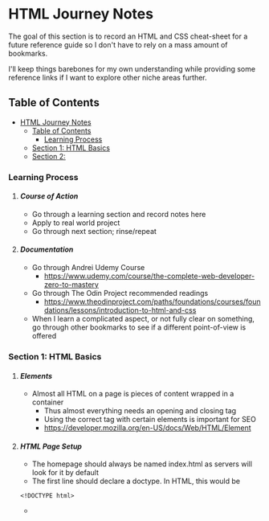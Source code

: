 
# HTML Journey Notes
The goal of this section is to record an HTML and CSS cheat-sheet for a future reference guide so I don't have to rely on a mass amount of bookmarks. 

I'll keep things barebones for my own understanding while providing some reference links if I want to explore other niche areas further. 

## Table of Contents
- [HTML Journey Notes](#html-journey-notes)
    - [Table of Contents](#table-of-contents)
        - [Learning Process](#learning-process)
    - [Section 1: HTML Basics](#section-1-html-basics)
    - [Section 2: ](#)

### Learning Process
1. #### ***Course of Action***
    - Go through a learning section and record notes here
    - Apply to real world project
    - Go through next section; rinse/repeat

2. #### ***Documentation***
    - Go through Andrei Udemy Course
        - https://www.udemy.com/course/the-complete-web-developer-zero-to-mastery
    - Go through The Odin Project recommended readings
        - https://www.theodinproject.com/paths/foundations/courses/foundations/lessons/introduction-to-html-and-css
    - When I learn a complicated aspect, or not fully clear on something, go through other bookmarks to see if a different point-of-view is offered

### Section 1: HTML Basics
1. #### ***Elements***
    - Almost all HTML on a page is pieces of content wrapped in a container
        - Thus almost everything needs an opening and closing tag
        - Using the correct tag with certain elements is important for SEO
        - https://developer.mozilla.org/en-US/docs/Web/HTML/Element
2. #### ***HTML Page Setup***
    - The homepage should always be named index.html as servers will look for it by default
    - The first line should declare a doctype. In HTML, this would be
    ```
    <!DOCTYPE html>
    ```
    - 